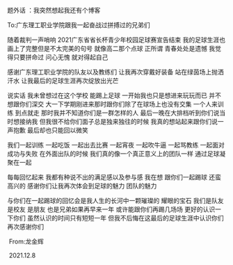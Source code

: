 题外话 ：我突然想起我还有个博客

To:广东理工职业学院跟我一起奋战过拼搏过的兄弟们

随着裁判一声哨响 2021广东省省长杯青少年校园足球赛宣告结束 我的足球生涯也画上了完整但是不太完美的句号 就像高二那个点球 正所谓 青春处处是遗憾 我觉得只要拼命过 问心无愧 就对得起自己 

感谢广东理工职业学院的队友以及教练们 让我再次穿戴好装备 站在绿茵场上抛洒汗水 让我最后的足球生涯再次绽放出光芒  

说实话 我未曾想过在这个学校 能踢上足球 一开始我也只是想进来玩玩而已 并不想跟你们深交 大一下学期刚进来那时跟你们除了在球场上也没有交集 一个人来训练 到点就走 那时我并不知道你们是一群怎样的人 最后一晚在大排档听到你们说当时想接纳我 但我很不给你们面子总是独来独往的时候 我真的想站起来跟你们说一声抱歉  最后却也只能回以微笑 

我们一起训练 一起吃饭 一起出去比赛 一起宵夜 一起吹牛逼 一起骂教练 一起面对成功与失败 在外面出队的时候 我们真的像一个真正意义上的团队一样 通过足球凝聚在一起 

每每回忆起来 我都有种说不出的满足感以及参与感 我在想 跟你们一起踢球 还蛮高兴的 感谢你们让我再次体会到足球的魅力 团队的魅力 

与你们在一起踢球的回忆会是我人生的长河中一颗璀璨的 耀眼的宝石 我们是队友 是校友 是朋友 也是兄弟如果再早来一年 或许能跟你们再踢几场场 更好的认识一下你们 虽然认识的时间只有短短一年  但我不后悔在这最后的足球生涯中认识你们 再次感谢你们

​																																	From:龙金辉

​																																	2021.12.8